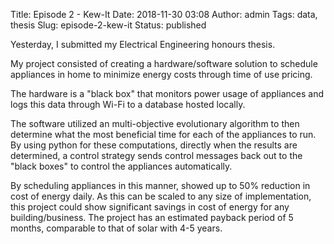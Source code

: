 Title: Episode 2 - Kew-It
Date: 2018-11-30 03:08
Author: admin
Tags: data, thesis
Slug: episode-2-kew-it
Status: published

Yesterday, I submitted my Electrical Engineering honours thesis.

My project consisted of creating a hardware/software solution to schedule appliances in home to minimize energy costs through time of use pricing.

The hardware is a "black box" that monitors power usage of appliances and logs this data through Wi-Fi to a database hosted locally.

The software utilized an multi-objective evolutionary algorithm to then determine what the most beneficial time for each of the appliances to run. By using python for these computations, directly when the results are determined, a control strategy sends control messages back out to the "black boxes" to control the appliances automatically.

By scheduling appliances in this manner, showed up to 50% reduction in cost of energy daily. As this can be scaled to any size of implementation, this project could show significant savings in cost of energy for any building/business. The project has an estimated payback period of 5 months, comparable to that of solar with 4-5 years.
